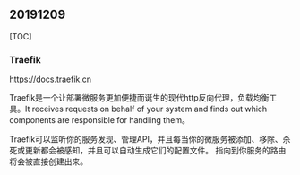 ## 20191209

[TOC]

### Traefik

https://docs.traefik.cn

Traefik是一个让部署微服务更加便捷而诞生的现代http反向代理，负载均衡工具。It receives requests on behalf of your system and finds out which components are responsible for handling them。

Traefik可以监听你的服务发现、管理API，并且每当你的微服务被添加、移除、杀死或更新都会被感知，并且可以自动生成它们的配置文件。 指向到你服务的路由将会被直接创建出来。




